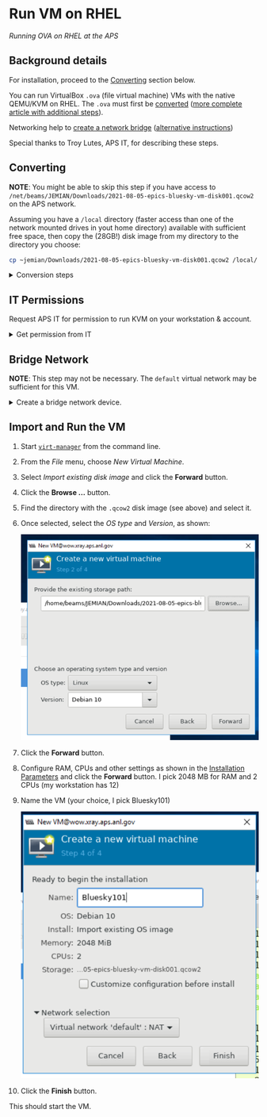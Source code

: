 # Run VM on RHEL

*Running OVA on RHEL at the APS*

## Background details

For installation, proceed to the [Converting](#converting) section below.

You can run VirtualBox `.ova` (file virtual machine) VMs with the native
QEMU/KVM on RHEL.  The `.ova` must first be
[converted](https://blog.ricosharp.com/posts/2019/Converting-ova-file-to-qcow2)
([more complete article with additional
steps](https://access.redhat.com/discussions/4340061)).

Networking help to [create a network
bridge](https://computingforgeeks.com/how-to-create-and-configure-bridge-networking-for-kvm-in-linux/)
([alternative
instructions](https://wiki.hackzine.org/sysadmin/kvm-import-ova.html))

Special thanks to Troy Lutes, APS IT, for describing these steps.

## Converting

**NOTE**: You might be able to skip this step if you have access to
`/net/beams/JEMIAN/Downloads/2021-08-05-epics-bluesky-vm-disk001.qcow2`
on the APS network.

Assuming you have a `/local` directory (faster access than one of the network mounted drives in yout home directory) available with sufficient free
space, then copy the (28GB!) disk image from my directory to the directory you choose:

```sh
cp ~jemian/Downloads/2021-08-05-epics-bluesky-vm-disk001.qcow2 /local/
```

<details>
<summary>Conversion steps</summary>

1. Expand the `.ova` file (it is an uncompressed `tar` archive file), then convert to *QEMU QCOW* format.

   ```sh
   tar xf ../2021-08-05-epics-bluesky-vm.ova 
   qemu-img convert 2021-08-05-epics-bluesky-vm-disk001.{vmdk,qcow2}  -O qcow2
   ```

2. Confirm the resulting file format is actually recognized:

   ```sh
   file 2021-08-05-epics-bluesky-vm-disk001.qcow2 
   2021-08-05-epics-bluesky-vm-disk001.qcow2: QEMU QCOW Image (v3), 42949672960 bytes
   ```

</details>

## IT Permissions

Request APS IT for permission to run KVM on your workstation & account.

<details>
<summary>Get permission from IT</summary>

When you do not yet have permission (to connect to `libvirt` and the
`qemu:/` system), you will see a screen that looks like this:

![unable to connect -- account needs permissions from IT](20210812-1632-libvert-cannot-connect.png)

<details>
<summary>error message</summary>

```
Unable to connect to libvirt qemu:///system.
authentication unavailable: no polkit agent available to authenticate action 'org.libvirt.unix.manage'
Libvirt URI is: qemu:///system
Traceback (most recent call last):
  File "/usr/share/virt-manager/virtManager/connection.py", line 1036, in _do_open
    self._backend.open(self._do_creds_password)
  File "/usr/share/virt-manager/virtinst/connection.py", line 144, in open
    open_flags)
  File "/usr/lib64/python2.7/site-packages/libvirt.py", line 104, in openAuth
    if ret is None:raise libvirtError('virConnectOpenAuth() failed')
libvirtError: authentication unavailable: no polkit agent available to authenticate action 'org.libvirt.unix.manage'
```

</details>

If you see this screen (and/or error message), contact your IT support
to get membership in the `libvirt` and `qemu` groups.  Once that is
made, you'll need to log out and back in to be able to use that
membership.

</details>

## Bridge Network

**NOTE**: This step may not be necessary.  The `default` virtual network
may be sufficient for this VM.

<details>
<summary>Create a bridge network device.</summary>

Create bridge *virtual network* in the virtual machine manager.  Follow
[guidance](https://computingforgeeks.com/how-to-create-and-configure-bridge-networking-for-kvm-in-linux/).

![bridge network configuration](bridge-network.png)

</details>

## Import and Run the VM

1. Start [`virt-manager`](https://virt-manager.org/) from the command line.
2. From the *File* menu, choose *New Virtual Machine*.
3. Select *Import existing disk image* and click the **Forward** button.
4. Click the **Browse ...** button.
5. Find the directory with the `.qcow2` disk image (see above) and select it.
6. Once selected, select the *OS type* and *Version*, as shown:

   ![image selected](completed-Create-new-VM-screen.png)
7. Click the **Forward** button.
8. Configure RAM, CPUs and other settings as shown in the [Installation Parameters](https://github.com/BCDA-APS/epics-bluesky-vm/blob/main/install_vm.md#installation-parameters) and click the **Forward** button.  I pick 2048 MB for RAM and 2 CPUs (my workstation has 12)
9. Name the VM (your choice, I pick Bluesky101)

   ![ready-to-import](ready-Create-new-VM.png)
10. Click the **Finish** button.

This should start the VM.

<!--
## Shared clipboard

**OPTION**: Make copy & paste work between VM *guest* and host systems.

https://dausruddin.com/how-to-enable-clipboard-and-folder-sharing-in-qemu-kvm-on-windows-guest/#Step_3_Open_virt-manager_add_new_hardware
 -->
